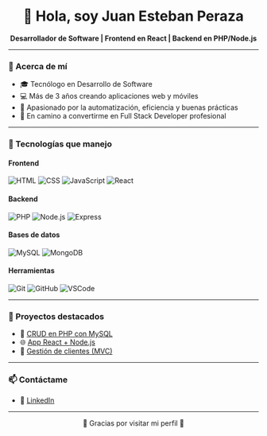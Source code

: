 <h1 align="center">👋 Hola, soy Juan Esteban Peraza</h1>

<p align="center">
  <b>Desarrollador de Software | Frontend en React | Backend en PHP/Node.js</b>
</p>

---

### 🧠 Acerca de mí

- 🎓 Tecnólogo en Desarrollo de Software
- 💻 Más de 3 años creando aplicaciones web y móviles
- 🔁 Apasionado por la automatización, eficiencia y buenas prácticas
- 🚀 En camino a convertirme en Full Stack Developer profesional

---

### 💼 Tecnologías que manejo

#### Frontend
![HTML](https://img.shields.io/badge/HTML5-E34F26?style=flat&logo=html5&logoColor=white)
![CSS](https://img.shields.io/badge/CSS3-1572B6?style=flat&logo=css3&logoColor=white)
![JavaScript](https://img.shields.io/badge/JavaScript-F7DF1E?style=flat&logo=javascript&logoColor=black)
![React](https://img.shields.io/badge/React-20232A?style=flat&logo=react&logoColor=61DAFB)

#### Backend
![PHP](https://img.shields.io/badge/PHP-777BB4?style=flat&logo=php&logoColor=white)
![Node.js](https://img.shields.io/badge/Node.js-43853D?style=flat&logo=node.js&logoColor=white)
![Express](https://img.shields.io/badge/Express.js-000000?style=flat&logo=express&logoColor=white)

#### Bases de datos
![MySQL](https://img.shields.io/badge/MySQL-4479A1?style=flat&logo=mysql&logoColor=white)
![MongoDB](https://img.shields.io/badge/MongoDB-4EA94B?style=flat&logo=mongodb&logoColor=white)

#### Herramientas
![Git](https://img.shields.io/badge/Git-F05032?style=flat&logo=git&logoColor=white)
![GitHub](https://img.shields.io/badge/GitHub-181717?style=flat&logo=github&logoColor=white)
![VSCode](https://img.shields.io/badge/VS_Code-007ACC?style=flat&logo=visual-studio-code&logoColor=white)

---

### 📂 Proyectos destacados

- 🔧 [CRUD en PHP con MySQL](https://github.com/Juanfull10/PaginaCitas)
- 🌐 [App React + Node.js](https://github.com/Juanfull10/fullstack-app)
- 📱 [Gestión de clientes (MVC)](https://github.com/Juanfull10/PaginaCitas)

---

### 📫 Contáctame

- 💼 [LinkedIn](www.linkedin.com/in/juan-esteban-peraza-diaz-652261166)

---

<p align="center">
  🚀 Gracias por visitar mi perfil 🚀
</p>

